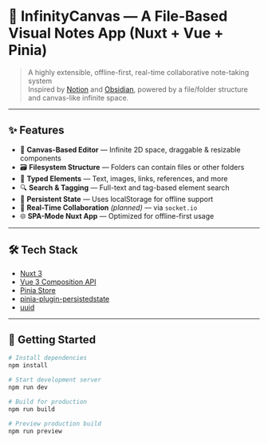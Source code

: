 # 🧠 InfinityCanvas — A File-Based Visual Notes App (Nuxt + Vue + Pinia)

> A highly extensible, offline-first, real-time collaborative note-taking system  
> Inspired by [Notion](https://www.notion.so/) and [Obsidian](https://obsidian.md/), powered by a file/folder structure and canvas-like infinite space.

---

## ✨ Features

- 🎨 **Canvas-Based Editor** — Infinite 2D space, draggable & resizable components
- 🗃 **Filesystem Structure** — Folders can contain files or other folders
- 📝 **Typed Elements** — Text, images, links, references, and more
- 🔍 **Search & Tagging** — Full-text and tag-based element search
- 💾 **Persistent State** — Uses localStorage for offline support
- 📡 **Real-Time Collaboration** *(planned)* — via `socket.io`
- 🌐 **SPA-Mode Nuxt App** — Optimized for offline-first usage

---



## 🛠 Tech Stack

- [Nuxt 3](https://nuxt.com/)
- [Vue 3 Composition API](https://vuejs.org/)
- [Pinia Store](https://pinia.vuejs.org/)
- [pinia-plugin-persistedstate](https://github.com/prazdevs/pinia-plugin-persistedstate)
- [uuid](https://www.npmjs.com/package/uuid)

---

## 🚀 Getting Started

```bash
# Install dependencies
npm install

# Start development server
npm run dev

# Build for production
npm run build

# Preview production build
npm run preview
```
